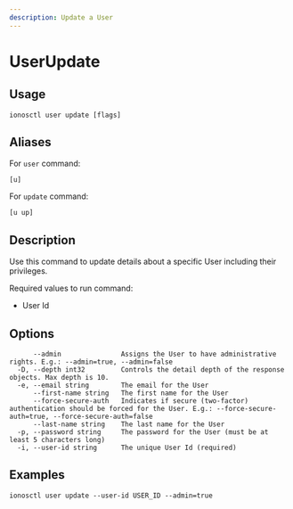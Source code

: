 ```yaml
---
description: Update a User
---
```


# UserUpdate

## Usage

```text
ionosctl user update [flags]
```

## Aliases

For `user` command:

```text
[u]
```

For `update` command:

```text
[u up]
```

## Description

Use this command to update details about a specific User including their privileges.

Required values to run command:

* User Id

## Options

```text
      --admin               Assigns the User to have administrative rights. E.g.: --admin=true, --admin=false
  -D, --depth int32         Controls the detail depth of the response objects. Max depth is 10.
  -e, --email string        The email for the User
      --first-name string   The first name for the User
      --force-secure-auth   Indicates if secure (two-factor) authentication should be forced for the User. E.g.: --force-secure-auth=true, --force-secure-auth=false
      --last-name string    The last name for the User
  -p, --password string     The password for the User (must be at least 5 characters long)
  -i, --user-id string      The unique User Id (required)
```

## Examples

```text
ionosctl user update --user-id USER_ID --admin=true
```


